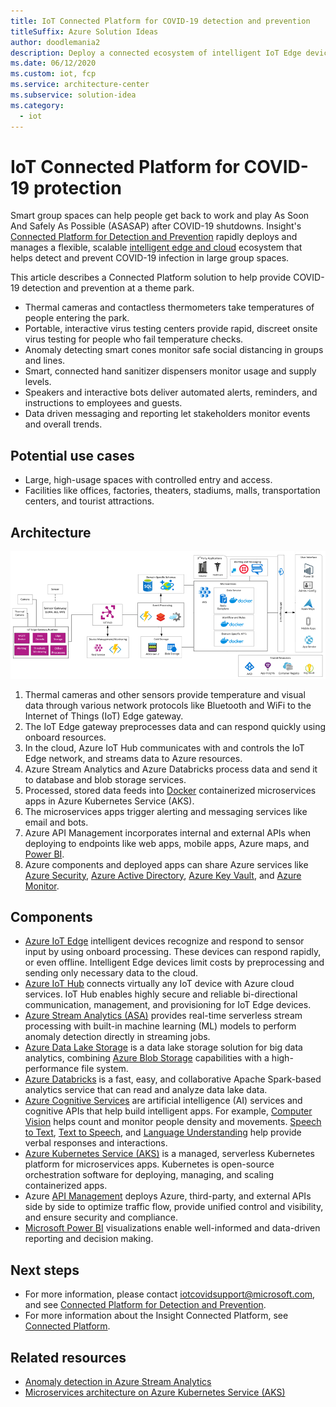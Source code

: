 ```yaml
---
title: IoT Connected Platform for COVID-19 detection and prevention
titleSuffix: Azure Solution Ideas
author: doodlemania2
description: Deploy a connected ecosystem of intelligent IoT Edge devices, Azure services, and cloud-powered apps to create safe and healthy public spaces.
ms.date: 06/12/2020
ms.custom: iot, fcp
ms.service: architecture-center
ms.subservice: solution-idea
ms.category:
  - iot
---
```


# IoT Connected Platform for COVID-19 protection

Smart group spaces can help people get back to work and play As Soon And Safely As Possible (ASASAP) after COVID-19 shutdowns. Insight's [Connected Platform for Detection and Prevention](https://www.insight.com/en_US/what-we-do/digital-innovation/solutions/connected-platform-for-detection-and-prevention.html) rapidly deploys and manages a flexible, scalable [intelligent edge and cloud](https://azure.microsoft.com/overview/future-of-cloud/) ecosystem that helps detect and prevent COVID-19 infection in large group spaces. 

This article describes a Connected Platform solution to help provide COVID-19 detection and prevention at a theme park.

- Thermal cameras and contactless thermometers take temperatures of people entering the park.
- Portable, interactive virus testing centers provide rapid, discreet onsite virus testing for people who fail temperature checks.
- Anomaly detecting smart cones monitor safe social distancing in groups and lines.
- Smart, connected hand sanitizer dispensers monitor usage and supply levels.
- Speakers and interactive bots deliver automated alerts, reminders, and instructions to employees and guests.
- Data driven messaging and reporting let stakeholders monitor events and overall trends.

## Potential use cases

- Large, high-usage spaces with controlled entry and access.
- Facilities like offices, factories, theaters, stadiums, malls, transportation centers, and tourist attractions.

## Architecture

![Insight Connected Platform architecture](../media/insight-connected-platform.png)

1. Thermal cameras and other sensors provide temperature and visual data through various network protocols like Bluetooth and WiFi to the Internet of Things (IoT) Edge gateway.
2. The IoT Edge gateway preprocesses data and can respond quickly using onboard resources.
2. In the cloud, Azure IoT Hub communicates with and controls the IoT Edge network, and streams data to Azure resources.
3. Azure Stream Analytics and Azure Databricks process data and send it to database and blob storage services.
4. Processed, stored data feeds into [Docker](https://www.docker.com/) containerized microservices apps in Azure Kubernetes Service (AKS).
5. The microservices apps trigger alerting and messaging services like email and bots.
6. Azure API Management incorporates internal and external APIs when deploying to endpoints like web apps, mobile apps, Azure maps, and [Power BI](https://powerbi.microsoft.com).
7. Azure components and deployed apps can share Azure services like [Azure Security](https://azure.microsoft.com/overview/security/), [Azure Active Directory](https://azure.microsoft.com/services/active-directory/), [Azure Key Vault](https://azure.microsoft.com/services/key-vault/), and [Azure Monitor](https://azure.microsoft.com/services/monitor/).

## Components

- [Azure IoT Edge](https://azure.microsoft.com/services/iot-edge/) intelligent devices recognize and respond to sensor input by using onboard processing. These devices can respond rapidly, or even offline. Intelligent Edge devices limit costs by preprocessing and sending only necessary data to the cloud.
- [Azure IoT Hub](https://azure.microsoft.com/services/iot-hub/) connects virtually any IoT device with Azure cloud services. IoT Hub enables highly secure and reliable bi-directional communication, management, and provisioning for IoT Edge devices.
- [Azure Stream Analytics (ASA)](https://azure.microsoft.com/services/stream-analytics) provides real-time serverless stream processing with built-in machine learning (ML) models to perform anomaly detection directly in streaming jobs.
- [Azure Data Lake Storage](https://azure.microsoft.com/services/storage/data-lake-storage/) is a data lake storage solution for big data analytics, combining [Azure Blob Storage](https://azure.microsoft.com/services/storage/blobs/) capabilities with a high-performance file system.
- [Azure Databricks](https://azure.microsoft.com/services/databricks/) is a fast, easy, and collaborative Apache Spark-based analytics service that can read and analyze data lake data.
- [Azure Cognitive Services](https://azure.microsoft.com/services/cognitive-services/) are artificial intelligence (AI) services and cognitive APIs that help build intelligent apps. For example, [Computer Vision](https://azure.microsoft.com/services/cognitive-services/computer-vision/) helps count and monitor people density and movements. [Speech to Text](https://azure.microsoft.com/services/cognitive-services/speech-to-text/), [Text to Speech](https://azure.microsoft.com/services/cognitive-services/text-to-speech/), and [Language Understanding](https://azure.microsoft.com/services/cognitive-services/language-understanding-intelligent-service/) help provide verbal responses and interactions.
- [Azure Kubernetes Service (AKS)](https://azure.microsoft.com/services/kubernetes-service/) is a managed, serverless Kubernetes platform for microservices apps. Kubernetes is open-source orchestration software for deploying, managing, and scaling containerized apps.
- Azure [API Management](https://azure.microsoft.com/services/api-management/) deploys Azure, third-party, and external APIs side by side to optimize traffic flow, provide unified control and visibility, and ensure security and compliance.
- [Microsoft Power BI](https://powerbi.microsoft.com) visualizations enable well-informed and data-driven reporting and decision making.

## Next steps

- For more information, please contact [iotcovidsupport@microsoft.com](mailto:iotcovidsupport@microsoft.com), and see [Connected Platform for Detection and Prevention](https://www.insight.com/en_US/what-we-do/digital-innovation/solutions/connected-platform-for-detection-and-prevention.html).
- For more information about the Insight Connected Platform, see [Connected Platform](https://www.insight.com/en_US/what-we-do/digital-innovation/connected-platform.html).

## Related resources
- [Anomaly detection in Azure Stream Analytics](https://docs.microsoft.com/azure/stream-analytics/stream-analytics-machine-learning-anomaly-detection)
- [Microservices architecture on Azure Kubernetes Service (AKS)](https://docs.microsoft.com/azure/architecture/reference-architectures/microservices/aks)
